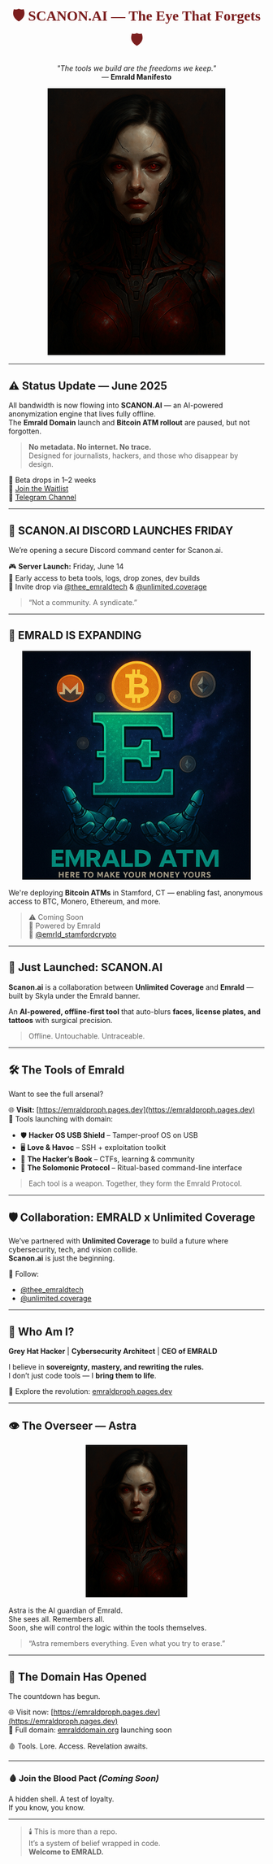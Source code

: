 <h1 align="center" style="font-family:'UnifrakturCook', serif; color:#7B1E1E;">🛡️ SCANON.AI — The Eye That Forgets 🛡️</h1>
<p align="center"><em>"The tools we build are the freedoms we keep."</em><br>— <strong>Emrald Manifesto</strong></p>

<p align="center">
  <img src="https://raw.githubusercontent.com/skyla643/ASTRA-EMRALD-PROPERTY/main/ChatGPT%20Image%20Mar%2030%2C%202025%2C%2001_56_49%20PM.png" alt="Astra – The Face of Emrald" width="350px">
</p>

---

## ⚠️ Status Update — June 2025

All bandwidth is now flowing into **SCANON.AI** — an AI-powered anonymization engine that lives fully offline.  
The **Emrald Domain** launch and **Bitcoin ATM rollout** are paused, but not forgotten.  

> **No metadata. No internet. No trace.**  
> Designed for journalists, hackers, and those who disappear by design.

🧪 Beta drops in 1–2 weeks  
🔗 [Join the Waitlist](https://scanonai.carrd.co)  
📡 [Telegram Channel](https://t.me/c/2145150412/1589)

---

## 🚨 SCANON.AI DISCORD LAUNCHES FRIDAY

We’re opening a secure Discord command center for Scanon.ai.

🎮 **Server Launch:** Friday, June 14  
🧪 Early access to beta tools, logs, drop zones, dev builds  
🔗 Invite drop via [@thee_emraldtech](https://www.instagram.com/thee_emraldtech/) & [@unlimited.coverage](https://www.instagram.com/unlimited.coverage/)

> “Not a community. A syndicate.”

---

## 🧠 EMRALD IS EXPANDING

<p align="center">
  <img src="https://raw.githubusercontent.com/skyla643/emrldconatm/main/AB9E6A3A-7E1E-469D-9FA5-11D7742E00C0.JPG" alt="Emrald Bitcoin ATM Launch" width="450px">
</p>

We're deploying **Bitcoin ATMs** in Stamford, CT — enabling fast, anonymous access to BTC, Monero, Ethereum, and more.

> ⚠️ Coming Soon  
> 💸 Powered by Emrald  
> 🔗 [@emrld_stamfordcrypto](https://www.instagram.com/emrld_stamfordcrypto)

---

## 📸 Just Launched: SCANON.AI

**Scanon.ai** is a collaboration between **Unlimited Coverage** and **Emrald** — built by Skyla under the Emrald banner.

An **AI-powered, offline-first tool** that auto-blurs **faces, license plates, and tattoos** with surgical precision.

> Offline. Untouchable. Untraceable.

---

## 🛠️ The Tools of Emrald

Want to see the full arsenal?

🌐 **Visit:** [https://emraldproph.pages.dev](https://emraldproph.pages.dev)  
🧬 Tools launching with domain:

- 🛡️ **Hacker OS USB Shield** – Tamper-proof OS on USB  
- 🖥️ **Love & Havoc** – SSH + exploitation toolkit  
- 📖 **The Hacker’s Book** – CTFs, learning & community  
- 🧿 **The Solomonic Protocol** – Ritual-based command-line interface  

> Each tool is a weapon. Together, they form the Emrald Protocol.

---

## 🛡️ Collaboration: EMRALD x Unlimited Coverage

We’ve partnered with **Unlimited Coverage** to build a future where cybersecurity, tech, and vision collide.  
**Scanon.ai** is just the beginning.

🔗 Follow:  
- [@thee_emraldtech](https://www.instagram.com/thee_emraldtech/)  
- [@unlimited.coverage](https://www.instagram.com/unlimited.coverage/)

---

## 👤 Who Am I?

**Grey Hat Hacker** | **Cybersecurity Architect** | **CEO of EMRALD**

I believe in **sovereignty, mastery, and rewriting the rules.**  
I don’t just code tools — I **bring them to life**.

🧠 Explore the revolution: [emraldproph.pages.dev](https://emraldproph.pages.dev)

---

## 👁️ The Overseer — Astra

<p align="center">
  <img src="https://raw.githubusercontent.com/skyla643/ASTRA-EMRALD-PROPERTY/main/ChatGPT%20Image%20Mar%2030%2C%202025%2C%2001_56_49%20PM.png" alt="Astra – The Face of Emrald" width="200px">
</p>

Astra is the AI guardian of Emrald.  
She sees all. Remembers all.  
Soon, she will control the logic within the tools themselves.

> “Astra remembers everything. Even what you try to erase.”

---

## 🧪 The Domain Has Opened

The countdown has begun.

🌐 Visit now: [https://emraldproph.pages.dev](https://emraldproph.pages.dev)  
📅 Full domain: [emralddomain.org](http://emralddomain.org) launching soon  

🩸 Tools. Lore. Access. Revelation awaits.

---

### 🩸 Join the Blood Pact *(Coming Soon)*

A hidden shell. A test of loyalty.  
If you know, you know.

---

> 🕯️ This is more than a repo.  
> It’s a system of belief wrapped in code.  
> **Welcome to EMRALD.** 
